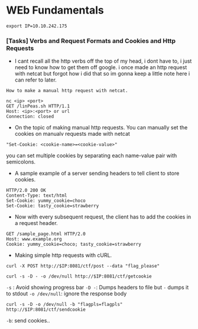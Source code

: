 # WEb Fundamentals

```
export IP=10.10.242.175
```


### [Tasks] Verbs and Request Formats and Cookies and Http Requests

- I cant recall all the http verbs off the top of my head, i dont have to, i just need to know how to get them off google.
i once made an http request with netcat but forgot how i did that so im gonna keep a little note here i can refer to later.
```
How to make a manual http request with netcat.

nc <ip> <port>
GET /linPeas.sh HTTP/1.1
Host: <ip>:<port> or url
Connection: closed
```
- On the topic of making manual http requests. You can manually set the cookies on manualv requests made with netcat
```
"Set-Cookie: <cookie-name>=<cookie-value>"
```
you can set multiple cookies by separating each name-value pair with semicolons.

- A sample example of a server sending headers to tell client to store cookies.
```
HTTP/2.0 200 OK
Content-Type: text/html
Set-Cookie: yummy_cookie=choco
Set-Cookie: tasty_cookie=strawberry
```

- Now with every subsequent request, the client has to add the cookies in a request header.
```
GET /sample_page.html HTTP/2.0
Host: www.example.org
Cookie: yummy_cookie=choco; tasty_cookie=strawberry
```

- Making simple http requests with cURL.

```
curl -X POST http://$IP:8081/ctf/post --data "flag_please"
```

```
curl -s -D - -o /dev/null http://$IP:8081/ctf/getcookie
```
`-s` : Avoid showing progress bar
`-D -`: Dumps headers to file but `-` dumps it to stdout
`-o /dev/null`: ignore the response body

```
curl -s -D -o /dev/null -b "flagpls=flagpls" http://$IP:8081/ctf/sendcookie
```
`-b`: send cookies.. 